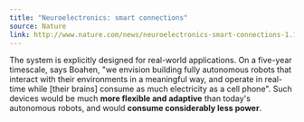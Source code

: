 ```yaml
---
title: "Neuroelectronics: smart connections"
source: Nature
link: http://www.nature.com/news/neuroelectronics-smart-connections-1.14089
---
```


The system is explicitly designed for real-world applications.
On a five-year timescale, says Boahen,
"we envision building fully autonomous robots
that interact with their environments
in a meaningful way,
and operate in real-time while [their brains]
consume as much electricity as a cell phone".
Such devices would be much **more flexible and adaptive**
than today's autonomous robots,
and would **consume considerably less power**.
